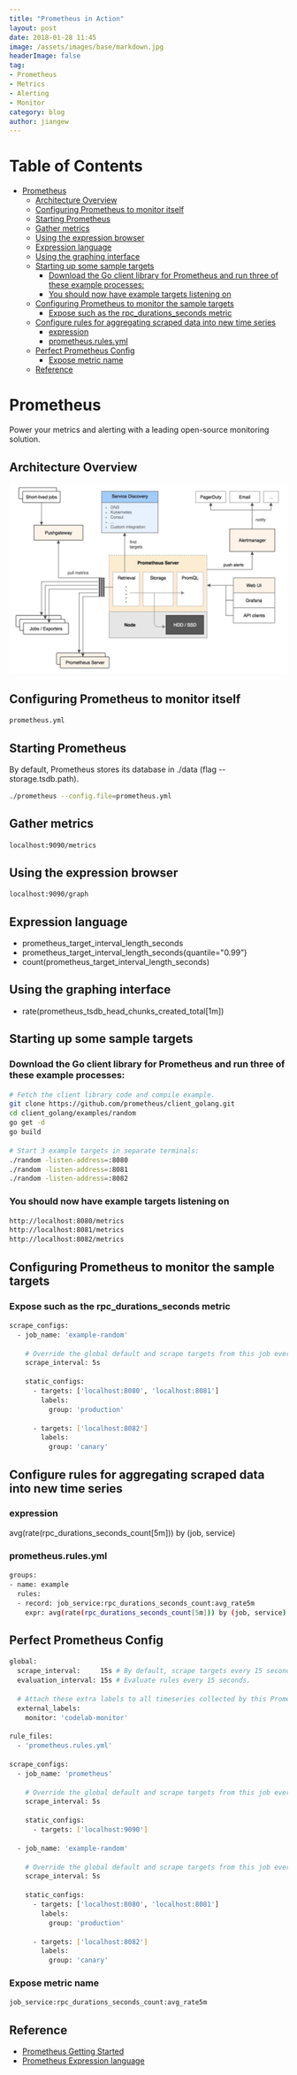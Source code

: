 ```yaml
---
title: "Prometheus in Action"
layout: post
date: 2018-01-28 11:45
image: /assets/images/base/markdown.jpg
headerImage: false
tag:
- Prometheus
- Metrics
- Alerting
- Monitor
category: blog
author: jiangew
---
```


Table of Contents
=================

   * [Prometheus](#prometheus)
      * [Architecture Overview](#architecture-overview)
      * [Configuring Prometheus to monitor itself](#configuring-prometheus-to-monitor-itself)
      * [Starting Prometheus](#starting-prometheus)
      * [Gather metrics](#gather-metrics)
      * [Using the expression browser](#using-the-expression-browser)
      * [Expression language](#expression-language)
      * [Using the graphing interface](#using-the-graphing-interface)
      * [Starting up some sample targets](#starting-up-some-sample-targets)
         * [Download the Go client library for Prometheus and run three of these example processes:](#download-the-go-client-library-for-prometheus-and-run-three-of-these-example-processes)
         * [You should now have example targets listening on](#you-should-now-have-example-targets-listening-on)
      * [Configuring Prometheus to monitor the sample targets](#configuring-prometheus-to-monitor-the-sample-targets)
         * [Expose such as the rpc_durations_seconds metric](#expose-such-as-the-rpc_durations_seconds-metric)
      * [Configure rules for aggregating scraped data into new time series](#configure-rules-for-aggregating-scraped-data-into-new-time-series)
         * [expression](#expression)
         * [prometheus.rules.yml](#prometheusrulesyml)
      * [Perfect Prometheus Config](#perfect-prometheus-config)
         * [Expose metric name](#expose-metric-name)
      * [Reference](#reference)

# Prometheus
Power your metrics and alerting with a leading open-source monitoring solution.

## Architecture Overview
![](/assets/images/post/20180128/prometheus.jpg) <br />

## Configuring Prometheus to monitor itself
```sh
prometheus.yml
```

## Starting Prometheus
By default, Prometheus stores its database in ./data (flag --storage.tsdb.path).
```sh
./prometheus --config.file=prometheus.yml
```

## Gather metrics
```sh
localhost:9090/metrics
```

## Using the expression browser
```sh
localhost:9090/graph
```

## Expression language
* prometheus_target_interval_length_seconds
* prometheus_target_interval_length_seconds{quantile="0.99”}
* count(prometheus_target_interval_length_seconds)

## Using the graphing interface
* rate(prometheus_tsdb_head_chunks_created_total[1m])

## Starting up some sample targets

### Download the Go client library for Prometheus and run three of these example processes:
```sh
# Fetch the client library code and compile example.
git clone https://github.com/prometheus/client_golang.git
cd client_golang/examples/random
go get -d
go build

# Start 3 example targets in separate terminals:
./random -listen-address=:8080
./random -listen-address=:8081
./random -listen-address=:8082
```

### You should now have example targets listening on
```sh
http://localhost:8080/metrics
http://localhost:8081/metrics
http://localhost:8082/metrics
```

## Configuring Prometheus to monitor the sample targets

### Expose such as the rpc_durations_seconds metric
```sh
scrape_configs:
  - job_name: 'example-random'

    # Override the global default and scrape targets from this job every 5 seconds.
    scrape_interval: 5s

    static_configs:
      - targets: ['localhost:8080', 'localhost:8081']
        labels:
          group: 'production'

      - targets: ['localhost:8082']
        labels:
          group: 'canary'
```

## Configure rules for aggregating scraped data into new time series

### expression
avg(rate(rpc_durations_seconds_count[5m])) by (job, service)

### prometheus.rules.yml
```sh
groups:
- name: example
  rules:
  - record: job_service:rpc_durations_seconds_count:avg_rate5m
    expr: avg(rate(rpc_durations_seconds_count[5m])) by (job, service)
```

## Perfect Prometheus Config
```sh
global:
  scrape_interval:     15s # By default, scrape targets every 15 seconds.
  evaluation_interval: 15s # Evaluate rules every 15 seconds.

  # Attach these extra labels to all timeseries collected by this Prometheus instance.
  external_labels:
    monitor: 'codelab-monitor'

rule_files:
  - 'prometheus.rules.yml'

scrape_configs:
  - job_name: 'prometheus'

    # Override the global default and scrape targets from this job every 5 seconds.
    scrape_interval: 5s

    static_configs:
      - targets: ['localhost:9090']

  - job_name: 'example-random'

    # Override the global default and scrape targets from this job every 5 seconds.
    scrape_interval: 5s

    static_configs:
      - targets: ['localhost:8080', 'localhost:8081']
        labels:
          group: 'production'

      - targets: ['localhost:8082']
        labels:
          group: 'canary'
```

### Expose metric name
```sh
job_service:rpc_durations_seconds_count:avg_rate5m
```

## Reference
* [Prometheus Getting Started](https://prometheus.io/docs/prometheus/latest/getting_started/)
* [Prometheus Expression language](https://prometheus.io/docs/prometheus/latest/querying/basics/)
